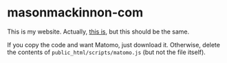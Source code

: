 # masonmackinnon-com
This is my website. Actually, [this is](http://masonmackinnon.com), but this should be the same.

If you copy the code and want Matomo, just download it. Otherwise, delete the contents of `public_html/scripts/matomo.js` (but not the file itself).
